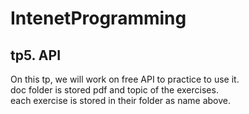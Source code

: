 # IntenetProgramming
## tp5. API
On this tp, we will work on free API to practice to use it. <br>
doc folder is stored pdf and topic of the exercises. <br>
each exercise is stored in their folder as name above.
